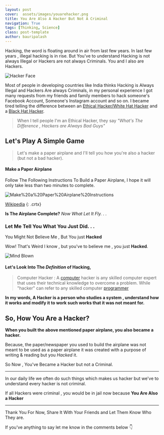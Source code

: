 ```yaml
---
layout: post
cover:  assets/images/youarehacker.png
title: You Are Also A Hacker But Not A Criminal
navigation: True
tags: [Thinking, Science]
class: post-template
author: bauripalash
---
```



Hacking, the word is floating around in  air from last few years. In last few years , illegal hacking is in rise. But You've to understand Hacking is not always Illegal or Hackers are not always Criminals. You and I also are Hackers.

![Hacker Face](https://fsgh.palash.tk/imgs/hacker-mask-laptop.png)

Most of people in developing countries like India thinks Hacking is Always Illegal and Hackers Are always Criminals, in my personal experience I got many requests from my friends and family members to hack someone's Facebook Account, Someone's Instagram account and so on. I became tired telling the difference between an [Ethical Hacker/White Hat Hacker](https://en.m.wikipedia.org/wiki/White_hat_(computer_security)) and a [Black Hat Hacker](https://en.m.wikipedia.org/wiki/Black_hat). 


> When I tell people I'm an Ethical Hacker, they say _"What's The Difference , Hackers are Always Bad Guys"_

## Let's Play A Simple Game

> Let's make a paper airplane and I'll tell you how you're also a hacker (but not a bad hacker).

#### Make a Paper Airplane

Follow The Following Instructions To Build a Paper Airplane, I hope it will only take less than two minutes to complete.

![Make%20a%20Paper%20Airplane%20Instructions](https://fsgh.palash.tk/imgs/paper-airplane.png)

[Wikipedia](https://en.m.wikipedia.org/wiki/Paper_plane)
{: .crtx}

**Is The Airplane Complete?**
_Now What Let It Fly. . ._

### Let Me Tell You What You Just Did. . .

You Might Not Believe Me , But You just **Hacked**

Wow! That's Weird I know , but you've to believe me , you just **Hacked**.

![Mind Blown](https://media1.tenor.com/images/3d124f67efd8e08b6fd3f0e748255a95/tenor.gif?itemid=4421172)



#### Let's Look Into The *Definition* of Hacking,

> Computer Hacker : A [computer](https://en.m.wikipedia.org/wiki/Computer) hacker is any skilled computer expert that uses their technical knowledge to overcome a problem. While "hacker" can refer to any skilled computer [programmer](#)

**In my words, A Hacker is a person who studies a system , understand how it works and modify it to work such works that it was not meant for.**

## So, How You Are a Hacker?

**When you built the above mentioned paper airplane, you also became a hacker.**

Because, the paper/newspaper you used to build the airplane was not meant to be used as a paper airplane it was created with a purpose of writing & reading but you *Hacked* it.

So Now , You've Became a Hacker but not a Criminal. 

---

In our daily life we often do such things which makes us hacker but we've to understand every hacker is not criminal. 

If all Hackers were criminal , you would be in jail now because **You Are Also a Hacker**

---

Thank You For Now, Share It With Your Friends and Let Them Know Who They are. 

If you've anything to say let me know in the comments below 👇